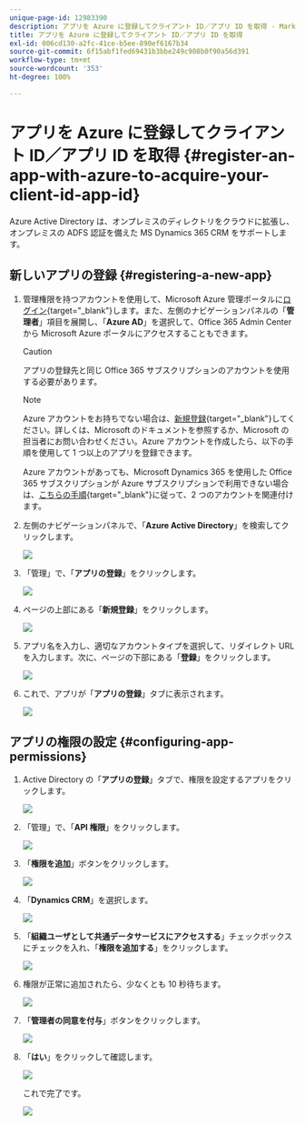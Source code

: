 ```yaml
---
unique-page-id: 12983390
description: アプリを Azure に登録してクライアント ID／アプリ ID を取得 - Marketo ドキュメント - 製品ドキュメント
title: アプリを Azure に登録してクライアント ID／アプリ ID を取得
exl-id: 006cd130-a2fc-41ce-b5ee-890ef6167b34
source-git-commit: 6f15abf1fed69431b3bbe249c908b0f90a56d391
workflow-type: tm+mt
source-wordcount: '353'
ht-degree: 100%

---
```


# アプリを Azure に登録してクライアント ID／アプリ ID を取得 {#register-an-app-with-azure-to-acquire-your-client-id-app-id}

Azure Active Directory は、オンプレミスのディレクトリをクラウドに拡張し、オンプレミスの ADFS 認証を備えた MS Dynamics 365 CRM をサポートします。

## 新しいアプリの登録 {#registering-a-new-app}

1. 管理権限を持つアカウントを使用して、Microsoft Azure 管理ポータルに[ログイン](https://login.microsoftonline.com/){target=&quot;_blank&quot;}します。また、左側のナビゲーションパネルの「**管理者**」項目を展開し、「**Azure AD**」を選択して、Office 365 Admin Center から Microsoft Azure ポータルにアクセスすることもできます。

   >[!CAUTION]
   >
   >アプリの登録先と同じ Office 365 サブスクリプションのアカウントを使用する必要があります。

   >[!NOTE]
   >
   >Azure アカウントをお持ちでない場合は、[新規登録](https://azure.microsoft.com/ja-jp/free/){target=&quot;_blank&quot;}してください。詳しくは、Microsoft のドキュメントを参照するか、Microsoft の担当者にお問い合わせください。Azure アカウントを作成したら、以下の手順を使用して 1 つ以上のアプリを登録できます。
   >
   >
   >Azure アカウントがあっても、Microsoft Dynamics 365 を使用した Office 365 サブスクリプションが Azure サブスクリプションで利用できない場合は、[こちらの手順](https://msdn.microsoft.com/office/office365/howto/setup-development-environment#bk_CreateAzureSubscription){target=&quot;_blank&quot;}に従って、2 つのアカウントを関連付けます。

1. 左側のナビゲーションパネルで、「**Azure Active Directory**」を検索してクリックします。

   ![](assets/two.png)

1. 「管理」で、「**アプリの登録**」をクリックします。

   ![](assets/three.png)

1. ページの上部にある「**新規登録**」をクリックします。

   ![](assets/four.png)

1. アプリ名を入力し、適切なアカウントタイプを選択して、リダイレクト URL を入力します。次に、ページの下部にある「**登録**」をクリックします。

   ![](assets/five.png)

1. これで、アプリが「**アプリの登録**」タブに表示されます。

   ![](assets/six.png)

## アプリの権限の設定 {#configuring-app-permissions}

1. Active Directory の「**アプリの登録**」タブで、権限を設定するアプリをクリックします。

   ![](assets/seven.png)

1. 「管理」で、「**API 権限**」をクリックします。

   ![](assets/eight.png)

1. 「**権限を追加**」ボタンをクリックします。

   ![](assets/nine.png)

1. 「**Dynamics CRM**」を選択します。

   ![](assets/ten.png)

1. 「**組織ユーザとして共通データサービスにアクセスする**」チェックボックスにチェックを入れ、「**権限を追加する**」をクリックします。

   ![](assets/eleven.png)

1. 権限が正常に追加されたら、少なくとも 10 秒待ちます。

   ![](assets/twelve.png)

1. 「**管理者の同意を付与**」ボタンをクリックします。

   ![](assets/thirteen.png)

1. 「**はい**」をクリックして確認します。

   ![](assets/fourteen.png)

   これで完了です。

   ![](assets/fifteen.png)
